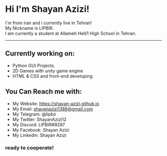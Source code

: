 # Hi I'm Shayan Azizi!
I'm from iran and i currently live in Tehran!
<br>
My Nickname is LIPBIR.
<br>
I am currently a student at Allameh Helli1 High School in Tehran.
***
## Currently working on: 
- Python GUI Projects.
- 2D Games with unity game engine
- HTML & CSS and front-end developing
## You Can Reach me with: 
- My Website: https://shayan-azizi.github.io
- My Email: shayanazizi1386@gmail.com
- My Telegram: @lipbir
- My Twitter: ShayanAzizi12
- My Discord: LIPBIR#9297
- My Facebook: Shayan Azizi
- My Linkedin: Shayan Azizi

### ready to cooperate!


<!---
shayan-azizi/shayan-azizi is a ✨ special ✨ repository because its `README.md` (this file) appears on your GitHub profile.
You can click the Preview link to take a look at your changes.
--->
